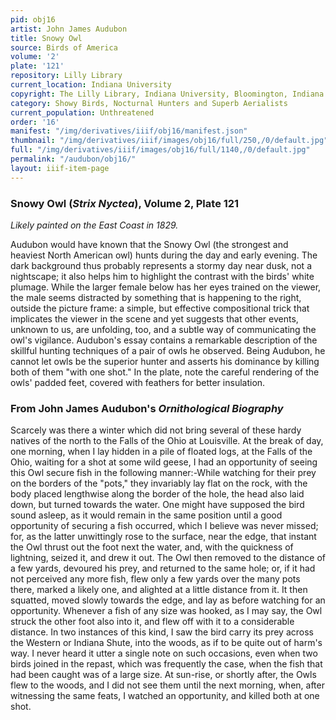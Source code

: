 ```yaml
---
pid: obj16
artist: John James Audubon
title: Snowy Owl
source: Birds of America
volume: '2'
plate: '121'
repository: Lilly Library
current_location: Indiana University
copyright: The Lilly Library, Indiana University, Bloomington, Indiana
category: Showy Birds, Nocturnal Hunters and Superb Aerialists
current_population: Unthreatened
order: '16'
manifest: "/img/derivatives/iiif/obj16/manifest.json"
thumbnail: "/img/derivatives/iiif/images/obj16/full/250,/0/default.jpg"
full: "/img/derivatives/iiif/images/obj16/full/1140,/0/default.jpg"
permalink: "/audubon/obj16/"
layout: iiif-item-page
---
```


### Snowy Owl (_Strix Nyctea_), Volume 2, Plate 121

_Likely painted on the East Coast in 1829._

Audubon would have known that the Snowy Owl (the strongest and heaviest North American owl) hunts during the day and early evening. The dark background thus probably represents a stormy day near dusk, not a nightscape; it also helps him to highlight the contrast with the birds' white plumage. While the larger female below has her eyes trained on the viewer, the male seems distracted by something that is happening to the right, outside the picture frame: a simple, but effective compositional trick that implicates the viewer in the scene and yet suggests that other events, unknown to us, are unfolding, too, and a subtle way of communicating the owl's vigilance. Audubon's essay contains a remarkable description of the skillful hunting techniques of a pair of owls he observed. Being Audubon, he cannot let owls be the superior hunter and asserts his dominance by killing both of them "with one shot." In the plate, note the careful rendering of the owls' padded feet, covered with feathers for better insulation.

### From John James Audubon's _Ornithological Biography_

Scarcely was there a winter which did not bring several of these hardy natives of the north to the Falls of the Ohio at Louisville. At the break of day, one morning, when I lay hidden in a pile of floated logs, at the Falls of the Ohio, waiting for a shot at some wild geese, I had an opportunity of seeing this Owl secure fish in the following manner:-While watching for their prey on the borders of the "pots," they invariably lay flat on the rock, with the body placed lengthwise along the border of the hole, the head also laid down, but turned towards the water. One might have supposed the bird sound asleep, as it would remain in the same position until a good opportunity of securing a fish occurred, which I believe was never missed; for, as the latter unwittingly rose to the surface, near the edge, that instant the Owl thrust out the foot next the water, and, with the quickness of lightning, seized it, and drew it out. The Owl then removed to the distance of a few yards, devoured his prey, and returned to the same hole; or, if it had not perceived any more fish, flew only a few yards over the many pots there, marked a likely one, and alighted at a little distance from it. It then squatted, moved slowly towards the edge, and lay as before watching for an opportunity. Whenever a fish of any size was hooked, as I may say, the Owl struck the other foot also into it, and flew off with it to a considerable distance. In two instances of this kind, I saw the bird carry its prey across the Western or Indiana Shute, into the woods, as if to be quite out of harm's way. I never heard it utter a single note on such occasions, even when two birds joined in the repast, which was frequently the case, when the fish that had been caught was of a large size. At sun-rise, or shortly after, the Owls flew to the woods, and I did not see them until the next morning, when, after witnessing the same feats, I watched an opportunity, and killed both at one shot.
